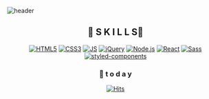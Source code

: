 <!-- header  -->

![header](https://capsule-render.vercel.app/api?type=Waving&color=auto&customColorList=0,1,2,3,5,6,7,10,11,12,13,17,20,21,23,24,25,26&height=300&section=header&text=a%20New%20Challenger&fontSize=70&fontAlign=70)

<div align=center>

  ## 🍉 S K I L L S🍉

  
[![HTML5](https://img.shields.io/badge/HTML5-E34F26?style=flat-square&logo=HTML5&logoColor=black)](https://github.com/YJN0331/Koreit) [![CSS3](https://img.shields.io/badge/CSS3-1572b6?style=flat-square&logo=CSS3&logoColor=black)](https://github.com/YJN0331/Koreit) [![JS](https://img.shields.io/badge/JavaScript-F7DF1E?style=flat-square&logo=JavaScript&logoColor=black)](https://github.com/YJN0331/Koreit)
[![jQuery](https://img.shields.io/badge/jQuery-0769AD?style=flat-square&logo=jQuery&logoColor=black)](https://github.com/YJN0331/Koreit) [![Node.js](https://img.shields.io/badge/Node.js-339933?style=flat-square&logo=Node.js&logoColor=black)](https://github.com/YJN0331/Koreit) [![React](https://img.shields.io/badge/React-61DAFB?style=flat-square&logo=React&logoColor=black)](https://github.com/YJN0331/Koreit)
[![Sass](https://img.shields.io/badge/Sass-CC6699?style=flat-square&logo=Sass&logoColor=black)](https://github.com/YJN0331/Koreit) [![styled-components](https://img.shields.io/badge/styled--components-DB7093?style=flat-square&logo=styled-components&logoColor=black)](https://github.com/YJN0331/Koreit)

  
  
  
  ### 💌  t o d a y 
  
  
[![Hits](https://hits.seeyoufarm.com/api/count/incr/badge.svg?url=https%3A%2F%2Fgithub.com%2FYJN0331&count_bg=%23FFB4B4&title_bg=%23FF4AB8&title=Thanks&edge_flat=false)](https://hits.seeyoufarm.com)
  
  
</div>

